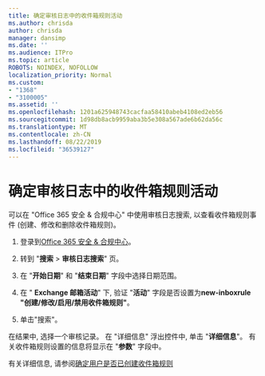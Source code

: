 ```yaml
---
title: 确定审核日志中的收件箱规则活动
ms.author: chrisda
author: chrisda
manager: dansimp
ms.date: ''
ms.audience: ITPro
ms.topic: article
ROBOTS: NOINDEX, NOFOLLOW
localization_priority: Normal
ms.custom:
- "1368"
- "3100005"
ms.assetid: ''
ms.openlocfilehash: 1201a625948743cacfaa58410abeb4108ed2eb56
ms.sourcegitcommit: 1d98db8acb9959aba3b5e308a567ade6b62da56c
ms.translationtype: MT
ms.contentlocale: zh-CN
ms.lasthandoff: 08/22/2019
ms.locfileid: "36539127"
---
```

# <a name="identify-inbox-rule-activity-in-audit-logs"></a>确定审核日志中的收件箱规则活动

可以在 "Office 365 安全 & 合规中心" 中使用审核日志搜索, 以查看收件箱规则事件 (创建、修改和删除收件箱规则)。

1. 登录到[Office 365 安全 & 合规中心](https://protection.office.com/)。

2. 转到 "**搜索** > **审核日志搜索**" 页。

3. 在 "**开始日期**" 和 "**结束日期**" 字段中选择日期范围。

4. 在 " **Exchange 邮箱活动**" 下, 验证 "**活动**" 字段是否设置为**new-inboxrule "创建/修改/启用/禁用收件箱规则"**。

5. 单击"搜索"。

在结果中, 选择一个审核记录。 在 "详细信息" 浮出控件中, 单击 "**详细信息**"。 有关收件箱规则设置的信息将显示在 "**参数**" 字段中。

有关详细信息, 请参阅[确定用户是否已创建收件箱规则](https://docs.microsoft.com//office365/securitycompliance/auditing-troubleshooting-scenarios#determining-if-a-user-created-an-inbox-rule)

